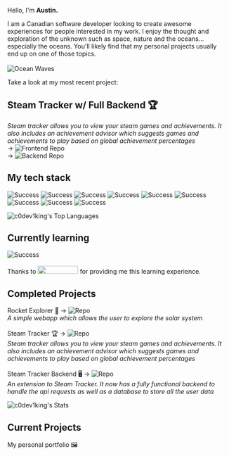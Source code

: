 Hello, I'm <b>Austin.</b> <br>

I am a Canadian software developer looking to create awesome experiences for people interested in my work. I enjoy the thought and exploration of the unknown such as space, nature and the oceans... especially the oceans. You'll likely find that my personal projects usually end up on one of those topics. <br>
<br>
![Ocean Waves](https://media2.giphy.com/media/v1.Y2lkPTc5MGI3NjExbHdjY2w5a2FybGt6YXFsbjBpa3d3aGlyemlmZTV2eXd0amt3dTNydSZlcD12MV9pbnRlcm5hbF9naWZfYnlfaWQmY3Q9Zw/sfjfPOe8DKptm/giphy.webp) <br>

Take a look at my most recent project: <br>
## Steam Tracker w/ Full Backend 🏆
_Steam tracker allows you to view your steam games and achievements. It also includes an achievement advisor which suggests games and achievements to play based on global achievement percentages_ <br>
→ ![_Frontend Repo_](https://github.com/c0deV1king/Steam-Tracker-Demo)<br>
→ ![_Backend Repo_](https://github.com/c0deV1king/Steam-Tracker-Backend) <br>


## My tech stack <br>
![Success](https://img.shields.io/static/v1?label=&message=JavaScript&color=yellow&style=plastic) ![Success](https://img.shields.io/static/v1?label=&message=Tailwind&color=turquoise&style=plastic) ![Success](https://img.shields.io/static/v1?label=&message=HTML5&color=orange&style=plastic) ![Success](https://img.shields.io/static/v1?label=&message=CSS3&color=blue&style=plastic) ![Success](https://img.shields.io/static/v1?label=&message=Bootstrap&color=indigo&style=plastic) ![Success](https://img.shields.io/static/v1?label=&message=Git(Terminal)&color=orange&style=plastic) ![Success](https://img.shields.io/static/v1?label=&message=React&color=turquoise&style=plastic) ![Success](https://img.shields.io/static/v1?label=&message=Netlify&color=teal&style=plastic) ![Success](https://img.shields.io/static/v1?label=&message=Typescript&color=blue&style=plastic)

![c0dev1king's Top Languages](https://github-readme-stats.vercel.app/api/top-langs/?username=c0dev1king&theme=vue&show_icons=true&hide_border=true&layout=compact)

## Currently learning <br>
![Success](https://img.shields.io/static/v1?label=&message=Three.js&color=blue&style=plastic)
<br>
<br>
Thanks to <img src="https://cdn.prod.website-files.com/62574f5967985919f9e52f6f/626af147a985b345135bcef7_gc-allwhite.svg" width="92px" height="18px" background-color="white"> for providing me this learning experience.

## Completed Projects <br>
Rocket Explorer 🚀 → ![_Repo_](https://github.com/c0deV1king/rocket-explorer) <br>
_A simple webapp which allows the user to explore the solar system_ <br>
<br>
Steam Tracker 🏆 → ![_Repo_](https://github.com/c0deV1king/Steam-Tracker-Demo) <br>
_Steam tracker allows you to view your steam games and achievements. It also includes an achievement advisor which suggests games and achievements to play based on global achievement percentages_ <br>
<br>
Steam Tracker Backend 🖥 → ![_Repo_](https://github.com/c0deV1king/Steam-Tracker-Backend) <br>
_An extension to Steam Tracker. It now has a fully functional backend to handle the api requests as well as a database to store all the user data_ <br>

![c0dev1king's Stats](https://github-readme-stats.vercel.app/api?username=c0dev1king&theme=vue&show_icons=true&hide_border=true&count_private=true)

## Current Projects <br>
My personal portfolio 🖼️
